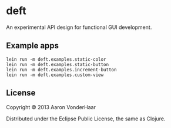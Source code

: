 # deft

An experimental API design for functional GUI development.

## Example apps

    lein run -m deft.examples.static-color
    lein run -m deft.examples.static-button
    lein run -m deft.examples.increment-button
    lein run -m deft.examples.custom-view

## License

Copyright © 2013 Aaron VonderHaar

Distributed under the Eclipse Public License, the same as Clojure.
